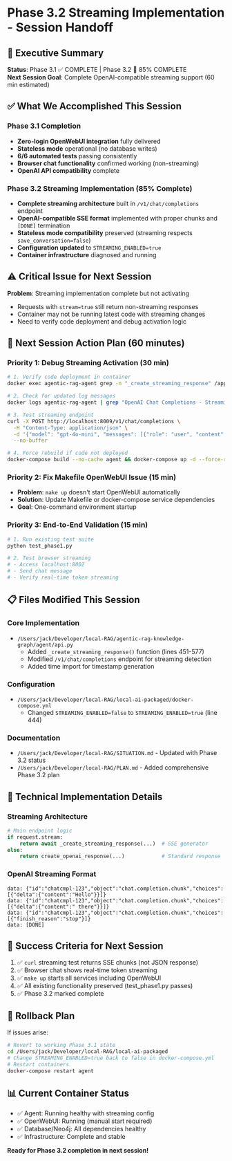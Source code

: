# Phase 3.2 Streaming Implementation - Session Handoff

## 🎯 Executive Summary

**Status**: Phase 3.1 ✅ COMPLETE | Phase 3.2 🔄 85% COMPLETE  
**Next Session Goal**: Complete OpenAI-compatible streaming support (60 min estimated)

## ✅ What We Accomplished This Session

### Phase 3.1 Completion
- **Zero-login OpenWebUI integration** fully delivered
- **Stateless mode** operational (no database writes)
- **6/6 automated tests** passing consistently  
- **Browser chat functionality** confirmed working (non-streaming)
- **OpenAI API compatibility** complete

### Phase 3.2 Streaming Implementation (85% Complete)
- **Complete streaming architecture** built in `/v1/chat/completions` endpoint
- **OpenAI-compatible SSE format** implemented with proper chunks and `[DONE]` termination
- **Stateless mode compatibility** preserved (streaming respects `save_conversation=false`)
- **Configuration updated** to `STREAMING_ENABLED=true`
- **Container infrastructure** diagnosed and running

## ⚠️ Critical Issue for Next Session

**Problem**: Streaming implementation complete but not activating
- Requests with `stream=true` still return non-streaming responses
- Container may not be running latest code with streaming changes
- Need to verify code deployment and debug activation logic

## 🚀 Next Session Action Plan (60 minutes)

### Priority 1: Debug Streaming Activation (30 min)
```bash
# 1. Verify code deployment in container
docker exec agentic-rag-agent grep -n "_create_streaming_response" /app/agent/api.py

# 2. Check for updated log messages
docker logs agentic-rag-agent | grep "OpenAI Chat Completions - Streaming"

# 3. Test streaming endpoint
curl -X POST http://localhost:8009/v1/chat/completions \
  -H "Content-Type: application/json" \
  -d '{"model": "gpt-4o-mini", "messages": [{"role": "user", "content": "test"}], "stream": true}' \
  --no-buffer

# 4. Force rebuild if code not deployed
docker-compose build --no-cache agent && docker-compose up -d --force-recreate agent
```

### Priority 2: Fix Makefile OpenWebUI Issue (15 min)
- **Problem**: `make up` doesn't start OpenWebUI automatically
- **Solution**: Update Makefile or docker-compose service dependencies
- **Goal**: One-command environment startup

### Priority 3: End-to-End Validation (15 min)
```bash
# 1. Run existing test suite
python test_phase1.py

# 2. Test browser streaming
# - Access localhost:8002
# - Send chat message
# - Verify real-time token streaming
```

## 📋 Files Modified This Session

### Core Implementation
- `/Users/jack/Developer/local-RAG/agentic-rag-knowledge-graph/agent/api.py`
  - Added `_create_streaming_response()` function (lines 451-577)
  - Modified `/v1/chat/completions` endpoint for streaming detection
  - Added time import for timestamp generation

### Configuration  
- `/Users/jack/Developer/local-RAG/local-ai-packaged/docker-compose.yml`
  - Changed `STREAMING_ENABLED=false` to `STREAMING_ENABLED=true` (line 444)

### Documentation
- `/Users/jack/Developer/local-RAG/SITUATION.md` - Updated with Phase 3.2 status
- `/Users/jack/Developer/local-RAG/PLAN.md` - Added comprehensive Phase 3.2 plan

## 🔧 Technical Implementation Details

### Streaming Architecture
```python
# Main endpoint logic
if request.stream:
    return await _create_streaming_response(...)  # SSE generator  
else:
    return create_openai_response(...)            # Standard response
```

### OpenAI Streaming Format
```
data: {"id":"chatcmpl-123","object":"chat.completion.chunk","choices":[{"delta":{"content":"Hello"}}]}
data: {"id":"chatcmpl-123","object":"chat.completion.chunk","choices":[{"delta":{"content":" there"}}]}  
data: {"id":"chatcmpl-123","object":"chat.completion.chunk","choices":[{"finish_reason":"stop"}]}
data: [DONE]
```

## 🎯 Success Criteria for Next Session

1. ✅ `curl` streaming test returns SSE chunks (not JSON response)
2. ✅ Browser chat shows real-time token streaming  
3. ✅ `make up` starts all services including OpenWebUI
4. ✅ All existing functionality preserved (test_phase1.py passes)
5. ✅ Phase 3.2 marked complete

## 🛟 Rollback Plan

If issues arise:
```bash
# Revert to working Phase 3.1 state
cd /Users/jack/Developer/local-RAG/local-ai-packaged
# Change STREAMING_ENABLED=true back to false in docker-compose.yml
# Restart containers
docker-compose restart agent
```

## 📊 Current Container Status

- ✅ Agent: Running healthy with streaming config
- ✅ OpenWebUI: Running (manual start required)  
- ✅ Database/Neo4j: All dependencies healthy
- ✅ Infrastructure: Complete and stable

**Ready for Phase 3.2 completion in next session!**